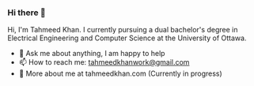### Hi there 👋

<!--
**star-fruit/star-fruit** is a ✨ _special_ ✨ repository because its `README.md` (this file) appears on your GitHub profile.

Here are some ideas to get you started:

- 🔭 I’m currently working on ...
- 🌱 I’m currently learning ...
- 👯 I’m looking to collaborate on ...
- 🤔 I’m looking for help with ...
- 💬 Ask me about ...
- 📫 How to reach me: ...
- 😄 Pronouns: ...
- ⚡ Fun fact: ...
-->

Hi, I'm Tahmeed Khan. I currently pursuing a dual bachelor's degree in Electrical Engineering and Computer Science at the University of Ottawa. 

- 💬 Ask me about anything, I am happy to help
- 📫 How to reach me: tahmeedkhanwork@gmail.com
- 📝 More about me at tahmeedkhan.com (Currently in progress)

